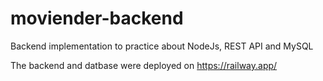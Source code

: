 # moviender-backend
Backend implementation to practice about NodeJs, REST API and MySQL

The backend and datbase were deployed on https://railway.app/